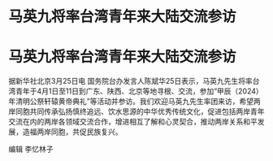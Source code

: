 # 马英九将率台湾青年来大陆交流参访

# 马英九将率台湾青年来大陆交流参访

据新华社北京3月25日电
国务院台办发言人陈斌华25日表示，马英九先生将率台湾青年于4月1日至11日到广东、陕西、北京等地寻根、交流，参加“甲辰（2024）年清明公祭轩辕黄帝典礼”等活动并参访。我们欢迎马英九先生率团来访，希望两岸同胞共同传承弘扬慎终追远、饮水思源的中华优秀传统文化，促进包括两岸青年交流在内的两岸各领域交流合作，增进相互了解和心灵契合，推动两岸关系和平发展，造福两岸同胞，共促民族复兴。

编辑 李忆林子

